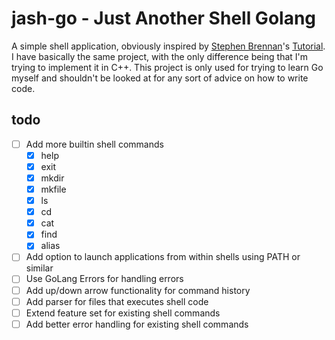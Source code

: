 # jash-go - Just Another Shell Golang
A simple shell application, obviously inspired by
[Stephen Brennan](https://brennan.io/)'s
[Tutorial](https://brennan.io/2015/01/16/write-a-shell-in-c/).  
I have basically the same project, with the only difference being
that I'm trying to implement it in C++. This project is only
used for trying to learn Go myself and shouldn't be looked
at for any sort of advice on how to write code.

## todo
 - [ ] Add more builtin shell commands
    - [X] help
    - [X] exit
    - [X] mkdir
    - [X] mkfile
    - [X] ls
    - [X] cd
    - [X] cat
    - [X] find
    - [X] alias
 - [ ] Add option to launch applications from within shells using PATH or similar
 - [ ] Use GoLang Errors for handling errors
 - [ ] Add up/down arrow functionality for command history
 - [ ] Add parser for files that executes shell code
 - [ ] Extend feature set for existing shell commands
 - [ ] Add better error handling for existing shell commands
